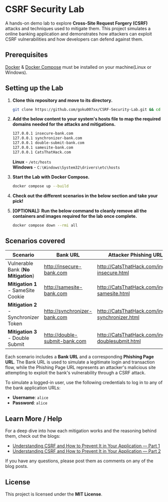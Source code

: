 # CSRF Security Lab

A hands-on demo lab to explore **Cross-Site Request Forgery (CSRF)** attacks and  techniques used to mitigate them. This project simulates a online banking application and demonstrates how attackers can exploit CSRF vulnerabilities and how developers can defend against them.

## Prerequisites

[Docker](https://docs.docker.com/engine/install) & [Docker Compose](https://docs.docker.com/compose/install) must be installed on your machine(Linux or Windows).

## Setting up the Lab

1. **Clone this repository and move to its directory.**
   ```bash
   git clone https://github.com/goku007xx/CSRF-Security-Lab.git && cd CSRF-Security-Lab
   ```

2. **Add the below content to your system's hosts file to map the required domains needed for the attacks and   mitigations.**
   ```txt
   127.0.0.1 insecure-bank.com
   127.0.0.1 synchronizer-bank.com
   127.0.0.1 double-submit-bank.com
   127.0.0.1 samesite-bank.com
   127.0.0.1 CatsThatHack.com
   ```
   **Linux** - `/etc/hosts`<br> 
   **Windows** - `C:\Windows\System32\drivers\etc\hosts`

3. **Start the Lab with Docker Compose.**
   ```bash
   docker compose up --build
   ```

4. **Check out the different scenarios in the below section and take your pick!**

5. **[OPTIONAL]: Run the below command to cleanly remove all the containers and images required for the lab once complete.**
   ```bash
   docker compose down --rmi all
   ```

## Scenarios covered

| Scenario    | Bank URL | Attacker Phishing URL |
| -------- | ------- | --------
| Vulnerable Bank (**No Mitigation**) | http://insecure-bank.com | http://CatsThatHack.com/index-insecure.html
| **Mitigation 1** - SameSite Cookie | http://samesite-bank.com | http://CatsThatHack.com/index-samesite.html
| **Mitigation 2** - Synchronizer Token | http://synchronizer-bank.com | http://CatsThatHack.com/index-synchronizer.html
| **Mitigation 3** - Double Submit | http://double-submit-bank.com | http://CatsThatHack.com/index-doublesubmit.html

Each scenario includes a **Bank URL** and a corresponding **Phishing Page URL**. The Bank URL is used to simulate a legitimate login and transaction flow, while the Phishing Page URL represents an attacker's malicious site attempting to exploit the bank's vulnerability through a CSRF attack.
   
To simulate a logged-in user, use the following credentials to log in to any of the bank application URLs:
- **Username**: `alice`  
- **Password**: `alice`

## Learn More / Help

For a deep dive into how each mitigation works and the reasoning behind them, check out the blogs:  

- [Understanding CSRF and How to Prevent It in Your Application — Part 1](https://medium.com/@gokul_karthik/understanding-csrf-and-how-to-prevent-it-in-your-application-part-1-9178bbc828d7)
- [Understanding CSRF and How to Prevent It in Your Application — Part 2](https://medium.com/@gokul_karthik/understanding-csrf-and-how-to-prevent-it-in-your-application-part-2-4cfd2940e236)

If you have any questions, please post them as comments on any of the blog posts.

## License

This project is licensed under the **MIT License**.
